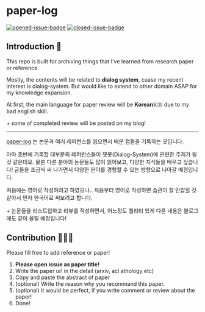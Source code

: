 # paper-log

[![opened-issue-badge](https://img.shields.io/github/issues/codertimo/paper-log)](https://github.com/codertimo/paper-log/issues)
[![closed-issue-badge](https://img.shields.io/github/issues-closed/codertimo/paper-log)](https://github.com/codertimo/paper-log/issues?utf8=%E2%9C%93&q=is%3Aissue+is%3Aclosed+)

## Introduction 👋

This repo is built for archiving things that I've learned from research paper or reference.

Mostly, the contents will be related to **dialog system**, cuase my recent interest is dialog-system.
But would like to extend to other domain ASAP for my knowledge expansion.

At first, the main language for paper review will be **Korean**🇰🇷 due to my bad english skill.

\+ some of completed review will be posted on my blog!

---

[paper-log](https://github.com/codertimo/paper-log) 는 논문과 여러 레퍼런스를 읽으면서 배운 점들을 기록하는 곳입니다.

아마 초반에 기록할 대부분의 레퍼런스들이 챗봇(Dialog-System)에 관련한 주제가 될 것 같은데요.
물론 다른 분야의 논문들도 많이 읽어보고, 다양한 지식들을 배우고 싶습니다! 글들을 조금씩 써 나가면서 다양한 분야를 경험할 수 있는 방향으로 나아갈 예정입니다.

처음에는 영어로 작성하려고 하였으나.. 처음부터 영어로 작성하면 습관이 잘 안잡힐 것 같아서 먼저 한국어로 써보려고 합니다.

\+ 논문들을 리스트업하고 리뷰를 작성하면서, 어느정도 퀄리티 있게 다룬 내용은 블로그에도 같이 올릴 예정입니다!

## Contribution 🕵🏻‍♂️

Please fill free to add reference or paper!

1. **Please open issue as paper title!**
2. Write the paper url in the detail (arxiv, acl athology etc)
3. Copy and paste the abstract of paper
4. (optional) Write the reason why you recommand this paper.
5. (optional) It would be perfect, if you write comment or review about the paper!
6. Done!
